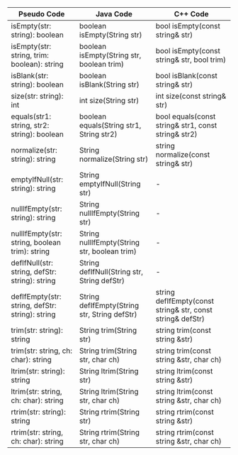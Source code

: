 | Pseudo Code                                     | Java Code                                    | C++ Code                                                   |
| ----------------------------------------------- | -------------------------------------------- | ---------------------------------------------------------- |
| isEmpty(str: string): boolean                   | boolean isEmpty(String str)                  | bool isEmpty(const string& str)                            |
| isEmpty(str: string, trim: boolean): string     | boolean isEmpty(String str, boolean trim)    | bool isEmpty(const string& str, bool trim)                 |
| isBlank(str: string): boolean                   | boolean isBlank(String str)                  | bool isBlank(const string& str)                            |
| size(str: string): int                          | int size(String str)                         | int size(const string& str)                                |
| equals(str1: string, str2: string): boolean     | boolean equals(String str1, String str2)     | bool equals(const string& str1, const string& str2)        |
| normalize(str: string): string                  | String normalize(String str)                 | string normalize(const string& str)                        |
| emptyIfNull(str: string): string                | String emptyIfNull(String str)               | -                                                          |
| nullIfEmpty(str: string): string                | String nullIfEmpty(String str)               | -                                                          |
| nullIfEmpty(str: string, boolean trim): string  | String nullIfEmpty(String str, boolean trim) | -                                                          |
| defIfNull(str: string, defStr: string): string  | String defIfNull(String str, String defStr)  | -                                                          |
| defIfEmpty(str: string, defStr: string): string | String defIfEmpty(String str, String defStr) | string defIfEmpty(const string& str, const string& defStr) |
| trim(str: string): string                       | String trim(String str)                      | string trim(const string  &str)                            |
| trim(str: string, ch: char): string             | String trim(String str, char ch)             | string trim(const string  &str, char ch)                   |
| ltrim(str: string): string                      | String ltrim(String str)                     | string ltrim(const string  &str)                           |
| ltrim(str: string, ch: char): string            | String ltrim(String str, char ch)            | string ltrim(const string  &str, char ch)                  |
| rtrim(str: string): string                      | String rtrim(String str)                     | string rtrim(const string  &str)                           |
| rtrim(str: string, ch: char): string            | String rtrim(String str, char ch)            | string rtrim(const string  &str, char ch)                  |